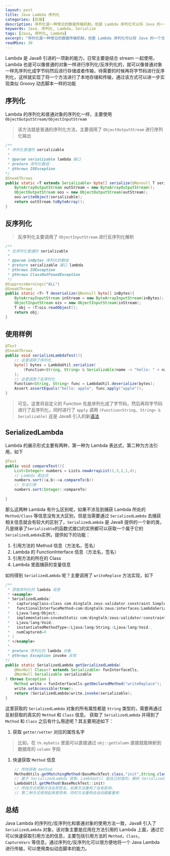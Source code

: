 ```yaml
---
layout: post
title: Java Lambda 序列化
categories: [后端]
description: 序列化是一种常见的数据传输机制，但是 Lambda 序列化可以将 Java 的一个方法进行传输，从而实现动态脚本等功能
keywords: Java, 序列化, Lambda, Serialize
tags: [Java, 序列化, Lambda]
excerpt: "序列化是一种常见的数据传输机制，但是 Lambda 序列化可以将 Java 的一个方法进行传输，从而实现动态脚本等功能"
readMins: 30
---
```



Lambda 是 Java8 引进的一项新的能力，日常主要是结合 stream 一起使用，Lambda 也是可以像普通的对象一样进行序列化/反序列化的，就可以像普通对象一样先序列化成字节码然后进行存储或者传输，待需要的时候再将字节码进行反序列化，这样就实现了将一个方法进行了本地存储和传输，通过该方式可以进一步实现类似 Groovy 动态脚本一样的功能

## 序列化
Lambda 的序列化和普通对象的序列化一样，主要使用```ObjectOutputStream/ObjectInputStream``` 
> 该方法就是普通的序列化方法，主要调用了 ```ObjectOutputStream``` 进行序列化输出

```java
/**
 * 序列化普通的 serializable
 *
 * @param serializable lambda 接口
 * @return 序列化数组
 * @throws IOException
*/
@SneakThrows
public static <T extends Serializable> byte[] serialize(@Nonnull T serializable){
    ByteArrayOutputStream outStream = new ByteArrayOutputStream();
    ObjectOutputStream oos = new ObjectOutputStream(outStream);
    oos.writeObject(serializable);
    return outStream.toByteArray();
}
```

## 反序列化
> 反序列化主要调用了 ```ObjectInputStream``` 进行反序列化解析

```java
/**
 * 反序列化普通的 serializable
 *
 * @param inBytes 序列化的数组
 * @return serializable 接口 lambda
 * @throws IOException
 * @throws ClassNotFoundException
 */
@SuppressWarnings("ALL")
@SneakThrows
public static <T> T deserialize(@Nonnull byte[] inBytes){
    ByteArrayInputStream inStream = new ByteArrayInputStream(inBytes);
    ObjectInputStream ois = new ObjectInputStream(inStream);
    T obj = (T)ois.readObject();
    return obj;
}
```

## 使用样例
```java
@Test
@SneakThrows
public void serializeLambdaTest(){
    // 这里调用了序列化
    byte[] bytes = LambdaUtil.serialize(
        (Function<String, String> & Serializable)name -> "hello: " + name
    );
    // 这里调用了反序列化
    Function<String, String> func = LambdaUtil.deserialize(bytes);
    Assert.assertEquals("hello: apple", func.apply("apple"));
}
```
> 可见，这里将自定义的 Function 先是序列化成了字节码，然后再将字节码进行了反序列化，同时进行了 ```apply``` 调用
> ```(Function<String, String> & Serializable)``` 这是 Java8 引入的新[语法][href1]


## SerializedLambda
Lambda 的展示形式主要有两种，第一种为 Lambda 表达式，第二种为方法引用，如下
```java
@Test
public void compareTest(){
    List<Integer> numbers = Lists.newArrayList(1,3,2,1,4);
    // Lambda 表达式
    numbers.sort((a,b)->a.compareTo(b))
    // 方法引用
    numbers.sort(Integer::compareTo)
  
}
```
那么这两种 Lambda 有什么区别呢，如果不涉及到捕获 Lambda 所处的 ```Method/Class``` 等信息没有太大区别，但是当需要通过 ```SerializedLambda``` 去捕获相关信息就会有较大的区别了，`SerializedLambda` 是 Java8 提供的一个新的类，凡是继承了```Serializable```的函数式接口的实例都可以获取一个属于它的```SerializedLambda```实例，提供如下的功能：

1. 引用方法的 Method 信息（方法名，签名）
1. Lambda 的 FunctionInterface 信息（方法名，签名）
1. 引用方法的所在的 Class 
1. Lambda 里面捕获的变量信息

如何得到 ```SerializedLambda``` 呢？主要调用了 ```writeReplace``` 方法实现，如下
```java
/**
 * 获取序列化的 lambda 信息
 * <example>
 * SerializedLambda[
 *   capturingClass=class com.dingtalk.zeus.validator.constraint.SimpleValidAdapterTest,
 *   functionalInterfaceMethod=com/dingtalk/zeus/interfaces/LambdaSerialize.get:(Ljava/lang/Object;)
 *   Ljava/lang/Object;,
 *   implementation=invokeStatic com/dingtalk/zeus/validator/constraint/AtMethods.appCode:(Ljava/lang/String;)
 *   Ljava/lang/Void;,
 *   instantiatedMethodType=(Ljava/lang/String;)Ljava/lang/Void;,
 *   numCaptured=0
 * ]
 * </example>
 *
 * @return 序列化的 lambda 对象
 * @throws Exception invoke 异常
*/
public static SerializedLambda getSerializedLambda(
    @NonNull Class<? extends Serializable> funInterfaceCls,
    @NonNull Serializable serializable
) throws Exception {
    Method write = funInterfaceCls.getDeclaredMethod("writeReplace");
    write.setAccessible(true);
    return (SerializedLambda)write.invoke(serializable);
}
```
这里获取的 ```SerializedLambda``` 对象的所有属性都是 ```String``` 类型的，需要再通过反射获取的真实的 ```Method``` 和 ```Class``` 信息。
获取了 ```SerializedLambda``` 并得到了 ```Method``` 和 ```Class``` 之后有什么用途呢？其主要用途如下：
1. 获取 ```getter/setter``` 对应的属性名字
> 比如，在 ```tk.mybatis``` 里面可以直接通过 ```obj::getColumn``` 直接就能映射到数据库的 ```column``` 字段
1. 快速获取 ```Method``` 信息
```java
    // 传统获取 method
    MethodUtils.getMatchingMethod(BaseMockTest.class,"init",String.class)
    // 基于 SerializedLambda 获取，LambdaUtil 是自己封装的，解析 SerializedLambda 的 Method 信息
    LambdaUtil.getMethod(BaseMockTest::init)
    // 传统方式依赖方法名和签名，如果方法重构了会有影响，
    // 第二种方式使用起来更简单，同时方法重构会自动跟着重构
```

## 总结
Java Lambda 的序列化/反序列化和普通对象的使用方法一致，Java8 引入了 ```SerializedLambda``` 对象，该对象主要是应用在方法引用的 Lambda 上面，通过它可以快速获取引用方法的信息，主要包括引用方法的 ```Method```，```Class```，```CaptureVars``` 等信息，通过序列化/反序列化可以很方便地将一个 Java Lambda 进行传输，可以使用类似动态脚本的能力。

[href1]: https://docs.oracle.com/javase/specs/jls/se8/html/jls-15.html#jls-15.16